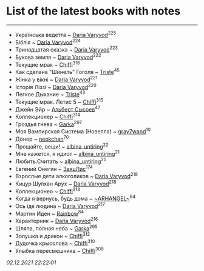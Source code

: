 # List of the latest books with notes
---

* Українська ведетта ~ [Daria Varyvod](users/829/829893410524253-facebook)<sup>225</sup>
* Біблія ~ [Daria Varyvod](users/829/829893410524253-facebook)<sup>224</sup>
* Тринадцатая сказка ~ [Daria Varyvod](users/829/829893410524253-facebook)<sup>223</sup>
* Букова земля ~ [Daria Varyvod](users/829/829893410524253-facebook)<sup>222</sup>
* Текущие мрак ~ [Chiffi](users/105/105831994080785626680-google)<sup>316</sup>
* Как сделана "Шинель" Гоголя ~ [Triste](users/517/5175580462988229760-mailru)<sup>45</sup>
* Жінка у вікні ~ [Daria Varyvod](users/829/829893410524253-facebook)<sup>221</sup>
* Історія Ліззі ~ [Daria Varyvod](users/829/829893410524253-facebook)<sup>220</sup>
* Легкое Дыхание ~ [Triste](users/517/5175580462988229760-mailru)<sup>43</sup>
* Текущие мрак. Летис 5 ~ [Chiffi](users/105/105831994080785626680-google)<sup>315</sup>
* Джейн Эйр ~ [Альберт Сысоев](users/474/47446642-vkontakte)<sup>47</sup>
* Коллекционер ~ [Chiffi](users/105/105831994080785626680-google)<sup>314</sup>
* Гроздья гнева ~ [Garka](users/115/115753719718250012620-google)<sup>297</sup>
* Моя Вампирская Система (Новелла) ~ [gray7wand](users/110/110080946273609412257-google)<sup>10</sup>
* Донор ~ [neokchan](users/113/113179958976964886996-google)<sup>70</sup>
* Прощайте, вещи! ~ [albina_untiring](users/257/2579695-vkontakte)<sup>22</sup>
* Мне кажется, я идиот ~ [albina_untiring](users/257/2579695-vkontakte)<sup>21</sup>
* Любить.Считать ~ [albina_untiring](users/257/2579695-vkontakte)<sup>20</sup>
* Евгений Онегин ~ [ЗаяцЛис](users/112/112388384595246311466-google)<sup>174</sup>
* Взрослые дети алкоголиков ~ [Daria Varyvod](users/829/829893410524253-facebook)<sup>219</sup>
* Кицур Шулхан Арух ~ [Daria Varyvod](users/829/829893410524253-facebook)<sup>218</sup>
* Коллекционео ~ [Chiffi](users/105/105831994080785626680-google)<sup>313</sup>
* Когда я вернусь, будь дома ~ [~ARHANGEL~](users/642/64251996-vkontakte)<sup>64</sup>
* Ось іде людина ~ [Daria Varyvod](users/829/829893410524253-facebook)<sup>217</sup>
* Мартин Иден ~ [Rainbow](users/109/109787328219839805802-google)<sup>84</sup>
* Характерник ~ [Daria Varyvod](users/829/829893410524253-facebook)<sup>216</sup>
* Шляпа, полная неба ~ [Garka](users/115/115753719718250012620-google)<sup>295</sup>
* Золушка и дракон ~ [Chiffi](users/105/105831994080785626680-google)<sup>312</sup>
* Дудочка крысолова ~ [Chiffi](users/105/105831994080785626680-google)<sup>310</sup>
* Улыбка пересмешника ~ [Chiffi](users/105/105831994080785626680-google)<sup>309</sup>


_02.12.2021 22:22:01_
